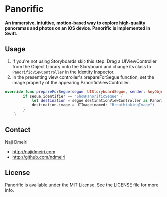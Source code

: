 Panorific
=========

**An immersive, intuitive, motion-based way to explore high-quality panoramas and photos on an iOS device. Panorific is implemented in Swift.**

<!--## Installation
[CocoaPods](http://cocoapods.org) is the recommended method of installing Panorific. Simply add the following line to your `Podfile`:

#### Podfile

``` ruby
pod 'Panorific'
```
-->
## Usage

1. If you're not using Storyboards skip this step. Drag a UIViewController from the Object Library onto the Storyboard and change its class to `PanorificViewController` in the Identity Inspector.
2. In the presenting view controller's prepareForSegue function, set the image property of the appearing PanorificViewController.
``` Swift
override func prepareForSegue(segue: UIStoryboardSegue, sender: AnyObject?) {
        if segue.identifier == "ShowPanorificSegue" {
            let destination = segue.destinationViewController as PanorificViewController
            destination.image = UIImage(named: "BreathtakingImage")
        }
    }
```

## Contact

Naji Dmeiri

- http://najidmeiri.com
- http://github.com/ndmeiri

## License

Panorific is available under the MIT License. See the LICENSE file for more info.
